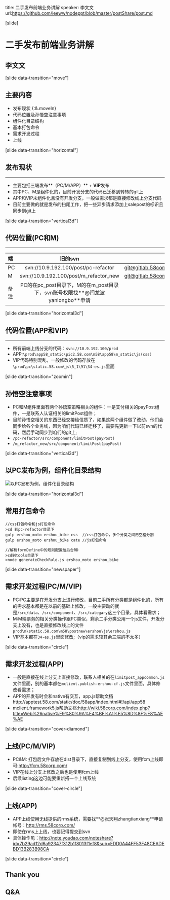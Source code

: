 title: 二手发布前端业务讲解
speaker: 李文文
url:https://github.com/leeww/nodeppt/blob/master/postShare/post.md

[slide]
# 二手发布前端业务讲解
## 李文文

[slide data-transition="move"]
## 主要内容
- 发布现状 {:&.moveIn}
- 代码位置及孙悟空注意事项
- 组件化目录结构
- 基本打包命令 
- 需求开发过程
- 上线

[slide data-transition="horizontal"]
## 发布现状
---- 
- 主要包括三端发布**（PC/M/APP）** + **VIP**发布
- 其中PC、M是组件化的，目前开发分支的代码已迁移到转转的git上
- APP和VIP未组件化且没有开发分支，一般做需求都是直接修改线上分支代码
- 目前主要做的就是发布的扫尾工作，把一些异步请求添加上salepost的标识且同步到git上

[slide data-transition="vertical3d"] 
 ## 代码位置(PC和M)
 ---  
端| 旧的svn | 新的git
:-------|:------:|-------:
PC |svn://10.9.192.100/post/pc-refactor | git@gitlab.58corp.com:wangguanjia/ZZPublish.git 
M | svn://10.9.192.100/post/m_refactor_new | git@gitlab.58corp.com:wangguanjia/ZZPublish.git
备注 | PC的在pc_post目录下，M的在m_post目录下，svn账号权限找**@闫龙波yanlongbo**申请|

[slide data-transition="horizontal3d"]
## 代码位置(APP和VIP)
---- 
- 所有前端上线分支的代码：`svn://10.9.192.100/prod`
- APP:`\prod\app58_static\pic2.58.com\m58\app58\m_static\js(css)`
- VIP代码特别混乱，一般修改的代码存放在`\prod\pc\static.58.com\js\5_1\91\34-es.js`里面

[slide data-transition="zoomin"]
## 孙悟空注意事项
- PC和M组件里面有两个孙悟空策略相关的组件：一是支付相关的payPost组件，一是联系人认证相关的limitPost组件；
- 目前孙悟空相关的东西已经交接给信质了，如果这两个组件做了改动，他们会同步给各个业务线，因为咱们代码已经迁移了，需要先更新一下以前svn的代码，然后手动同步到咱们的git上;
- `/pc-refactor/src/component/limitPost(payPost)`
- `/m_refactor_new/src/component/limitPost(payPost)`

[slide data-transition="vertical3d"]
## 以PC发布为例，组件化目录结构
![以PC发布为例，组件化目录结构](https://github.com/leeww/nodeppt/blob/master/postShare/img/directory_structure.png)

[slide data-transition="horizontal3d"]
## 常用打包命令 
```
//css打包命令和js打包命令
>cd 到pc-refactor目录下
gulp ershou_moto ershou_bike css  //css打包命令，多个分类之间用空格分割
gulp ershou_moto ershou_bike cate //js打包命令

//解析formDefine中的规则配置给后台RD
>cd到tools目录下
>node generateCheckRule.js ershou_moto ershou_bike
```

[slide data-transition="newspaper"]
## 需求开发过程(PC/M/VIP)
- PC:PC主要是在开发分支上进行修改，目前二手所有分类都是组件化的，所有的需求基本都是在以前的基础上修改，一般主要动的就是`/src/data`、`/src/component`、`/src/categary`这三个目录，具体看需求；
- M:M端票务的相关分类操作跟PC类似，剩余二手分类公用一个js文件，开发分支上没有，也是直接修改线上的文件`prod\m\static.58.com\m58\postnew\ershou\js\ershou.js`
- VIP基本都在`34-es.js`里面修改;（vip的需求较其余三端的不太多）

[slide data-transition="circle"]
## 需求开发过程(APP)
- 一般是直接在线上分支上直接修改，联系人相关的在`limitpost_appcommon.js`文件里面，别的基本都在`mclient.publish-ershou-cf.js`文件里面，具体修改看需求；
- APP的开发有时会和native有交互，app.js帮助文档http://apptest.58.com/static/doc/58app/index.html#!/api/app58
- mclient.framework5.js帮助文档:http://wiki.58corp.com/index.php?title=Web%26native%E9%80%9A%E4%BF%A1%E5%8D%8F%E8%AE%AE

[slide data-transition="cover-diamond"]
## 上线(PC/M/VIP)
- PC&M: 打包后文件存放在dist目录下，直接复制到线上分支，使用fcm上线即可:http://fcm.58corp.com/
- VIP在线上分支上修改之后也是使用fcm上线
- 后续listing这边可能要重新搭一个上线系统

[slide data-transition="cover-circle"]
## 上线(APP)
- APP上线使用无线提供的rms系统，需要找**@张天翔zhangtianxiang**申请帐号：http://rms.58corp.com/
- 即使在rms上上线，也要记得提交到svn
- 具体操作见：http://note.youdao.com/noteshare?id=7b29ad12d6a92347f312b1f8013f1ef8&sub=EDD0A44FF53F48CEADEBD13B283B98CA

[slide data-transition="circle"]
## Thank you
## Q&A
